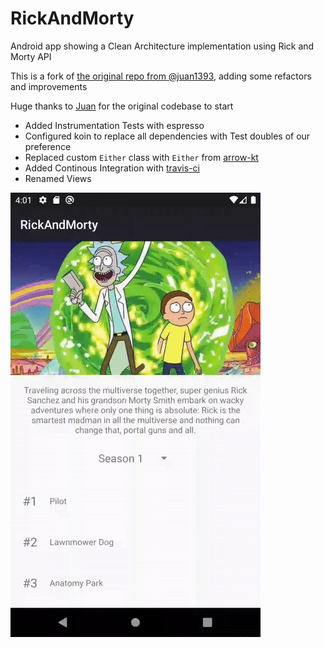 # RickAndMorty
Android app showing a Clean Architecture implementation using Rick and Morty API

This is a fork of [the original repo from @juan1393][1], adding some refactors and improvements

Huge thanks to [Juan][2] for the original codebase to start

 - Added Instrumentation Tests with espresso
 - Configured koin to replace all dependencies with Test doubles of our preference
 - Replaced custom `Either` class with `Either` from [arrow-kt][3]
 - Added Continous Integration with [travis-ci][4]
 - Renamed Views

![Screenshot][5]

[1]: https://github.com/juan1393/RickAndMorty
[2]: https://github.com/juan1393
[3]: https://arrow-kt.io/
[4]: https://travis-ci.com
[5]: ./screenshots/rickandmorty.gif